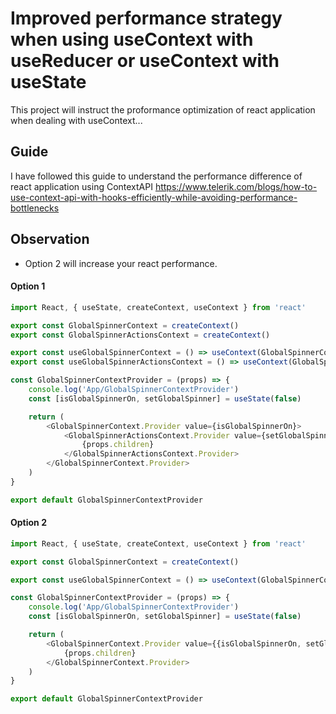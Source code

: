 # Improved performance strategy when using useContext with useReducer or useContext with useState
This project will instruct the proformance optimization of react application when dealing with useContext...

## Guide
I have followed this guide to understand the performance difference of react application using ContextAPI
https://www.telerik.com/blogs/how-to-use-context-api-with-hooks-efficiently-while-avoiding-performance-bottlenecks

## Observation
- Option 2 will increase your react performance.

#### Option 1
```js
import React, { useState, createContext, useContext } from 'react'

export const GlobalSpinnerContext = createContext()
export const GlobalSpinnerActionsContext = createContext()

export const useGlobalSpinnerContext = () => useContext(GlobalSpinnerContext)
export const useGlobalSpinnerActionsContext = () => useContext(GlobalSpinnerActionsContext)

const GlobalSpinnerContextProvider = (props) => {
    console.log('App/GlobalSpinnerContextProvider')
    const [isGlobalSpinnerOn, setGlobalSpinner] = useState(false)

    return (
        <GlobalSpinnerContext.Provider value={isGlobalSpinnerOn}>
            <GlobalSpinnerActionsContext.Provider value={setGlobalSpinner}>
                {props.children}
            </GlobalSpinnerActionsContext.Provider>
        </GlobalSpinnerContext.Provider>
    )
}

export default GlobalSpinnerContextProvider
```

#### Option 2
```js
import React, { useState, createContext, useContext } from 'react'

export const GlobalSpinnerContext = createContext()

export const useGlobalSpinnerContext = () => useContext(GlobalSpinnerContext)

const GlobalSpinnerContextProvider = (props) => {
    console.log('App/GlobalSpinnerContextProvider')
    const [isGlobalSpinnerOn, setGlobalSpinner] = useState(false)

    return (
        <GlobalSpinnerContext.Provider value={{isGlobalSpinnerOn, setGlobalSpinner}}>
            {props.children}
        </GlobalSpinnerContext.Provider>
    )
}

export default GlobalSpinnerContextProvider
```

